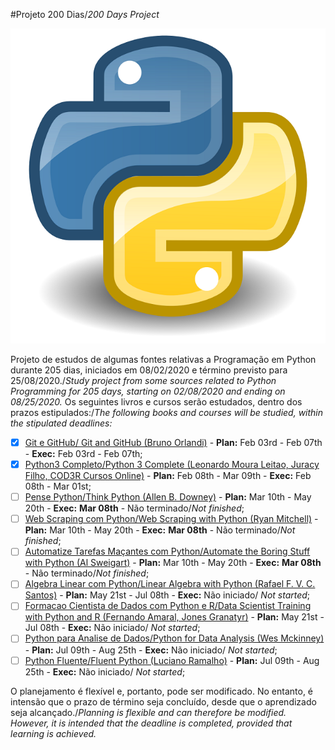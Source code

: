 
#Projeto 200 Dias/*200 Days Project*

 ![](./python.png)

Projeto de estudos de algumas fontes relativas a Programação em Python durante 205 dias, iniciados em 08/02/2020 e término previsto para 25/08/2020./*Study project from some sources related to Python Programming for 205 days, starting on 02/08/2020 and ending on 08/25/2020.*
Os seguintes livros e cursos serão estudados, dentro dos prazos estipulados:/*The following books and courses will be studied, within the stipulated deadlines:*

- [x] [Git e GitHub/ Git and GitHub (Bruno Orlandi)](https://www.udemy.com/course/git-e-github/) - **Plan:** Feb 03rd - Feb 07th - **Exec:** Feb 03rd - Feb 07th;
- [x] [Python3 Completo/Python 3 Complete (Leonardo Moura Leitao, Juracy Filho, COD3R Cursos Online)](https://www.udemy.com/course/curso-python-3-completo/) - **Plan:** Feb 08th - Mar 09th - **Exec:** Feb 08th - Mar 01st;
- [ ] [Pense Python/Think Python (Allen B. Downey)](https://penseallen.github.io/PensePython2e/) - **Plan:** Mar 10th - May 20th - **Exec:** **Mar 08th** - Não terminado/*Not finished*;
- [ ] [Web Scraping com Python/Web Scraping with Python (Ryan Mitchell)](https://www.amazon.com.br/Web-Scraping-Com-Python-Coletando/dp/8575227300/ref=sr_1_1?__mk_pt_BR=%C3%85M%C3%85%C5%BD%C3%95%C3%91&crid=32LP5574YPO03&keywords=web+scraping+com+python&qid=1585601329&sprefix=Web+Scraping+%2Caps%2C331&sr=8-1) - **Plan:** Mar 10th - May 20th - **Exec:** **Mar 08th** - Não terminado/*Not finished*;
- [ ] [Automatize Tarefas Maçantes com Python/Automate the Boring Stuff with Python (Al Sweigart)](https://www.amazon.com.br/Automatize-Tarefas-Ma%C3%A7antes-com-Python/dp/8575224468/ref=sr_1_1?__mk_pt_BR=%C3%85M%C3%85%C5%BD%C3%95%C3%91&crid=19QVL8OSA36C3&keywords=automatize+tarefas+ma%C3%A7antes+com+python&qid=1585601737&sprefix=Automatize+Tarefas+Ma%C3%A7antes+com+Python%2Caps%2C819&sr=8-1) - **Plan:** Mar 10th - May 20th - **Exec:** **Mar 08th** - Não terminado/*Not finished*;
- [ ] [Algebra Linear com Python/Linear Algebra with Python (Rafael F. V. C. Santos)](https://www.udemy.com/course/algebra-linear-com-python/) - **Plan:** May 21st - Jul 08th - **Exec:** Não iniciado/ *Not started*;
- [ ] [Formacao Cientista de Dados com Python e R/Data Scientist Training with Python and R (Fernando Amaral, Jones Granatyr)](https://www.udemy.com/course/cientista-de-dados/) - **Plan:** May 21st - Jul 08th - **Exec:** Não iniciado/ *Not started*;
- [ ] [Python para Analise de Dados/Python for Data Analysis (Wes Mckinney)](https://www.amazon.com.br/Python-Para-An%C3%A1lise-Dados-Tratamento/dp/8575226479/ref=sr_1_1?__mk_pt_BR=%C3%85M%C3%85%C5%BD%C3%95%C3%91&keywords=Python+para+Analise+de+Dados&qid=1585602423&sr=8-1) - **Plan:** Jul 09th - Aug 25th - **Exec:** Não iniciado/ *Not started*;
- [ ] [Python Fluente/Fluent Python (Luciano Ramalho)](https://www.amazon.com.br/Python-Fluente-Programa%C3%A7%C3%A3o-Concisa-Eficaz/dp/857522462X/ref=sr_1_1?__mk_pt_BR=%C3%85M%C3%85%C5%BD%C3%95%C3%91&keywords=Python+Fluente&qid=1585603589&sr=8-1) - **Plan:** Jul 09th - Aug 25th - **Exec:** Não iniciado/ *Not started*;

O planejamento é flexível e, portanto, pode ser modificado. No entanto, é intensão que o prazo de término seja concluído, desde que o aprendizado seja alcançado./*Planning is flexible and can therefore be modified. However, it is intended that the deadline is completed, provided that learning is achieved.*